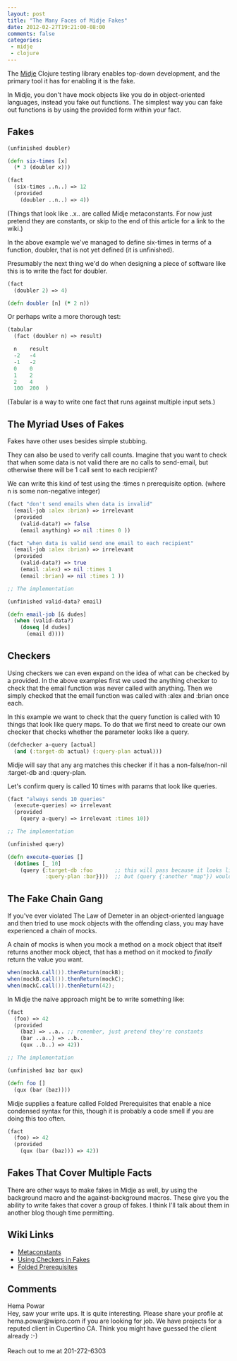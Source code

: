 ```yaml
---
layout: post
title: "The Many Faces of Midje Fakes"
date: 2012-02-27T19:21:00-08:00
comments: false
categories:
 - midje
 - clojure
---
```


The [Midje](https://github.com/marick/Midje) Clojure testing library enables top-down development, and the primary tool it has for enabling it is the fake.

In Midje, you don't have mock objects like you do in object-oriented languages, instead you fake out functions. The simplest way you can fake out functions is by using the provided form within your fact.

## Fakes

``` clojure
(unfinished doubler)

(defn six-times [x]
  (* 3 (doubler x)))

(fact
  (six-times ..n..) => 12
  (provided
    (doubler ..n..) => 4))
```

(Things that look like ..x.. are called Midje metaconstants.  For now just pretend they are constants, or skip to the end of this article for a link to the wiki.)

In the above example we've managed to define six-times in terms of a function, doubler, that is not yet defined (it is unfinished).

Presumably the next thing we'd do when designing a piece of software like this is to write the fact for doubler.

``` clojure
(fact 
  (doubler 2) => 4)

(defn doubler [n] (* 2 n))
```

Or perhaps write a more thorough test:

``` clojure
(tabular
  (fact (doubler n) => result)

  n    result
  -2   -4
  -1   -2
  0    0
  1    2
  2    4
  100  200  )
```

(Tabular is a way to write one fact that runs against multiple input sets.)

## The Myriad Uses of Fakes

Fakes have other uses besides simple stubbing.

They can also be used to verify call counts. Imagine that you want to check that when some data is not valid there are no calls to send-email, but otherwise there will be 1 call sent to each recipient?

We can write this kind of test using the :times n prerequisite option. (where n
is some non-negative integer)

``` clojure
(fact "don't send emails when data is invalid"
  (email-job :alex :brian) => irrelevant
  (provided
    (valid-data?) => false
    (email anything) => nil :times 0 ))

(fact "when data is valid send one email to each recipient"
  (email-job :alex :brian) => irrelevant
  (provided
    (valid-data?) => true
    (email :alex) => nil :times 1
    (email :brian) => nil :times 1 ))

;; The implementation

(unfinished valid-data? email)

(defn email-job [& dudes]
  (when (valid-data?)
    (doseq [d dudes]
      (email d))))
```

## Checkers

Using checkers we can even expand on the idea of what can be checked by a provided.  In the above examples first we used the anything checker to check that the email function was never called with anything. Then we simply checked that the email function was called with :alex and :brian once each.  

In this example we want to check that the query function is called with 10 things that look like query maps. To do that we first need to create our own checker that checks whether the parameter looks like a query. 

``` clojure
(defchecker a-query [actual]
  (and (:target-db actual) (:query-plan actual)))
```

Midje will say that any arg matches this checker if it has a non-false/non-nil :target-db and :query-plan.

Let's confirm query is called 10 times with params that look like queries.

``` clojure
(fact "always sends 10 queries"
  (execute-queries) => irrelevant
  (provided
    (query a-query) => irrelevant :times 10))

;; The implementation

(unfinished query)

(defn execute-queries []
  (dotimes [_ 10]
    (query {:target-db :foo       ;; this will pass because it looks like a-query
            :query-plan :bar})))  ;; but (query {:another "map"}) would not pass
```

## The Fake Chain Gang

If you've ever violated The Law of Demeter in an object-oriented language and then tried to use mock objects with the offending class, you may have experienced a chain of mocks.

A chain of mocks is when you mock a method on a mock object that itself returns another mock object, that has a method on it mocked to *finally* return the value you want.

``` java
when(mockA.call()).thenReturn(mockB);
when(mockB.call()).thenReturn(mockC);
when(mockC.call()).thenReturn(42);
```

In Midje the naive approach might be to write something like:

``` clojure
(fact
  (foo) => 42
  (provided 
    (baz) => ..a.. ;; remember, just pretend they're constants
    (bar ..a..) => ..b..
    (qux ..b..) => 42))

;; The implementation

(unfinished baz bar qux)

(defn foo [] 
  (qux (bar (baz))))
```

Midje supplies a feature called Folded Prerequisites that enable a nice condensed syntax for this, though it is probably a code smell if you are doing this too often.

``` clojure
(fact
  (foo) => 42
  (provided
    (qux (bar (baz))) => 42))
```

## Fakes That Cover Multiple Facts

There are other ways to make fakes in Midje as well, by using the background macro and the against-background macros. These give you the ability to write fakes that cover a group of fakes.  I think I'll talk about them in another blog though time permitting.

## Wiki Links

*  [Metaconstants](https://github.com/marick/Midje/wiki/Metaconstants)
*  [Using Checkers in Fakes](https://github.com/marick/Midje/wiki/Checkers-within-prerequisites)
*  [Folded Prerequisites](https://github.com/marick/Midje/wiki/Folded-prerequisites)

<h2>Comments</h2>
<div class='comments'>
<div class='comment'>
<div class='author'>Hema Powar</div>
<div class='content'>
Hey, saw your write ups. It is quite interesting. Please share your profile at hema.powar@wipro.com if you are looking for job. We have projects for a reputed client in Cupertino CA. Think you might have guessed the client already :-) <br /><br />Reach out to me at 201-272-6303</div>
</div>
</div>
